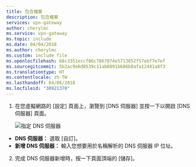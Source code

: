 ```yaml
---
title: 包含檔案
description: 包含檔案
services: vpn-gateway
author: cherylmc
ms.service: vpn-gateway
ms.topic: include
ms.date: 04/04/2018
ms.author: cherylmc
ms.custom: include file
ms.openlocfilehash: 68c3351eccf86c7867074e5713852f57ebf7e7ef
ms.sourcegitcommit: 5b2ac9e6d8539c11ab0891b686b8afa12441a8f3
ms.translationtype: HT
ms.contentlocale: zh-TW
ms.lasthandoff: 04/06/2018
ms.locfileid: "30921370"
---
```

1. 在您虛擬網路的 [設定] 頁面上，瀏覽到 [DNS 伺服器] 並按一下以開啟 [DNS 伺服器] 頁面。

    ![指定 DNS 伺服器](./media/vpn-gateway-specify-dns-portal-include/specify-dns-server.png "指定 DNS 伺服器")

  - **DNS 伺服器：** 選取 [自訂]。
  - **新增 DNS 伺服器：** 輸入您想要用於名稱解析的 DNS 伺服器 IP 位址。

2. 完成 DNS 伺服器新增時，按一下頁面頂端的 [儲存]。